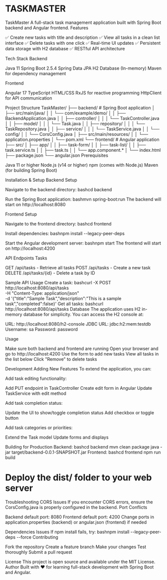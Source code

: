 # TASKMASTER
TaskMaster
A full-stack task management application built with Spring Boot backend and Angular frontend.
Features

✅ Create new tasks with title and description
✅ View all tasks in a clean list interface
✅ Delete tasks with one click
✅ Real-time UI updates
✅ Persistent data storage with H2 database
✅ RESTful API architecture

Tech Stack
Backend

Java 11
Spring Boot 2.5.4
Spring Data JPA
H2 Database (In-memory)
Maven for dependency management

Frontend

Angular 17
TypeScript
HTML/CSS
RxJS for reactive programming
HttpClient for API communication

Project Structure
TaskMaster/
├── backend/                 # Spring Boot application
│   ├── src/main/java/
│   │   └── com/example/demo/
│   │       ├── BackendApplication.java
│   │       ├── controller/
│   │       │   └── TaskController.java
│   │       ├── model/
│   │       │   └── Task.java
│   │       ├── repository/
│   │       │   └── TaskRepository.java
│   │       ├── service/
│   │       │   └── TaskService.java
│   │       └── config/
│   │           └── CorsConfig.java
│   ├── src/main/resources/
│   │   └── application.properties
│   └── pom.xml
└── frontend/                # Angular application
    ├── src/
    │   ├── app/
    │   │   ├── task-form/
    │   │   ├── task-list/
    │   │   ├── task.service.ts
    │   │   ├── task.ts
    │   │   └── app.component.*
    │   └── index.html
    ├── package.json
    └── angular.json
Prerequisites

Java 11 or higher
Node.js (v14 or higher)
npm (comes with Node.js)
Maven (for building Spring Boot)

Installation & Setup
Backend Setup

Navigate to the backend directory:
bashcd backend

Run the Spring Boot application:
bashmvn spring-boot:run
The backend will start on http://localhost:8080

Frontend Setup

Navigate to the frontend directory:
bashcd frontend

Install dependencies:
bashnpm install --legacy-peer-deps

Start the Angular development server:
bashnpm start
The frontend will start on http://localhost:4200

API Endpoints
Tasks

GET /api/tasks - Retrieve all tasks
POST /api/tasks - Create a new task
DELETE /api/tasks/{id} - Delete a task by ID

Sample API Usage
Create a task:
bashcurl -X POST http://localhost:8080/api/tasks \
  -H "Content-Type: application/json" \
  -d '{"title":"Sample Task","description":"This is a sample task","completed":false}'
Get all tasks:
bashcurl http://localhost:8080/api/tasks
Database
The application uses H2 in-memory database for simplicity. You can access the H2 console at:

URL: http://localhost:8080/h2-console
JDBC URL: jdbc:h2:mem:testdb
Username: sa
Password: password

Usage

Make sure both backend and frontend are running
Open your browser and go to http://localhost:4200
Use the form to add new tasks
View all tasks in the list below
Click "Remove" to delete tasks

Development
Adding New Features
To extend the application, you can:

Add task editing functionality:

Add PUT endpoint in TaskController
Create edit form in Angular
Update TaskService with edit method


Add task completion status:

Update the UI to show/toggle completion status
Add checkbox or toggle button


Add task categories or priorities:

Extend the Task model
Update forms and displays



Building for Production
Backend:
bashcd backend
mvn clean package
java -jar target/backend-0.0.1-SNAPSHOT.jar
Frontend:
bashcd frontend
npm run build
# Deploy the dist/ folder to your web server
Troubleshooting
CORS Issues
If you encounter CORS errors, ensure the CorsConfig.java is properly configured in the backend.
Port Conflicts

Backend default port: 8080
Frontend default port: 4200
Change ports in application.properties (backend) or angular.json (frontend) if needed

Dependencies Issues
If npm install fails, try:
bashnpm install --legacy-peer-deps --force
Contributing

Fork the repository
Create a feature branch
Make your changes
Test thoroughly
Submit a pull request

License
This project is open source and available under the MIT License.
Author
Built with ❤️ for learning full-stack development with Spring Boot and Angular. 
